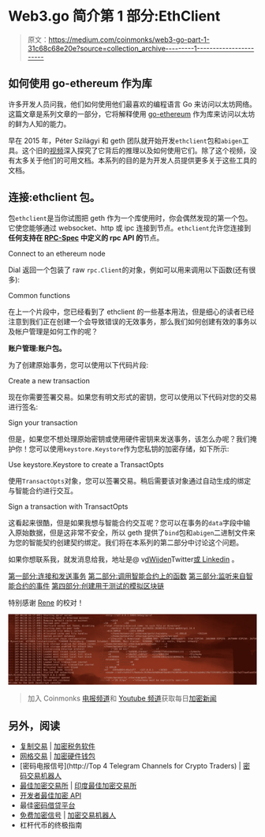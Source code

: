 # Web3.go 简介第 1 部分:EthClient

> 原文：<https://medium.com/coinmonks/web3-go-part-1-31c68c68e20e?source=collection_archive---------1----------------------->

## 如何使用 go-ethereum 作为库

许多开发人员问我，他们如何使用他们最喜欢的编程语言 Go 来访问以太坊网络。这篇文章是系列文章的一部分，它将解释使用 [go-ethereum](https://github.com/ethereum/go-ethereum) 作为库来访问以太坊的鲜为人知的能力。

早在 2015 年，Péter Szilágyi 和 geth 团队就开始开发`ethclient`包和`abigen`工具。这个旧的[视频](https://www.youtube.com/watch?v=R0Ia1U9Gxjg)深入探究了它背后的推理以及如何使用它们。除了这个视频，没有太多关于他们的可用文档。本系列的目的是为开发人员提供更多关于这些工具的文档。

## **连接:ethclient 包。**

包`ethclient`是当你试图把 geth 作为一个库使用时，你会偶然发现的第一个包。它使您能够通过 websocket、http 或 ipc 连接到节点。`ethclient`允许您连接到**任何支持在 [RPC-Spec](https://eth.wiki/json-rpc/API) 中定义的 rpc API 的**节点。

Connect to an ethereum node

Dial 返回一个包装了 raw `rpc.Client`的对象，例如可以用来调用以下函数(还有很多):

Common functions

在上一个片段中，您已经看到了 ethclient 的一些基本用法，但是细心的读者已经注意到我们正在创建一个会导致错误的无效事务，那么我们如何创建有效的事务以及帐户管理是如何工作的呢？

**账户管理:账户包。**

为了创建原始事务，您可以使用以下代码片段:

Create a new transaction

现在你需要签署交易。如果您有明文形式的密钥，您可以使用以下代码对您的交易进行签名:

Sign your transaction

但是，如果您不想处理原始密钥或使用硬件密钥来发送事务，该怎么办呢？我们掩护你！您可以使用`keystore.Keystore`作为您私钥的加密存储，如下所示:

Use keystore.Keystore to create a TransactOpts

使用`TransactOpts`对象，您可以签署交易。稍后需要该对象通过自动生成的绑定与智能合约进行交互。

Sign a transaction with TransactOpts

这看起来很酷，但是如果我想与智能合约交互呢？您可以在事务的`data`字段中输入原始数据，但是这非常不安全，所以 geth 提供了`bind`包和`abigen`二进制文件来为您的智能契约创建契约绑定。我们将在本系列的第二部分中讨论这个问题。

如果你想联系我，就发消息给我，地址是@ v[dWijden](https://twitter.com/vdWijden)Twitter[或 Linkedin](https://twitter.com/vdWijden) 。

[第一部分:连接和发送事务](/@m.vanderwijden1/web3-go-part-1-31c68c68e20e)
[第二部分:调用智能合约上的函数](/@m.vanderwijden1/web3-go-part-2-aebdcb8d926e)
[第三部分:监听来自智能合约的事件](/@m.vanderwijden1/intro-to-web3-go-part-3-d4f08a32c0ae)
[第四部分:创建用于测试的模拟区块链](/@m.vanderwijden1/intro-to-web3-go-part-4-5a21bc71fddc)

特别感谢 [Rene](https://twitter.com/renelubov) 的校对！

![](img/2833d4600ec931998560ae8fe2bd7fe0.png)

> 加入 Coinmonks [电报频道](https://t.me/coincodecap)和 [Youtube 频道](https://www.youtube.com/c/coinmonks/videos)获取每日[加密新闻](http://coincodecap.com/)

## 另外，阅读

*   [复制交易](/coinmonks/top-10-crypto-copy-trading-platforms-for-beginners-d0c37c7d698c) | [加密税务软件](/coinmonks/crypto-tax-software-ed4b4810e338)
*   [网格交易](https://coincodecap.com/grid-trading) | [加密硬件钱包](/coinmonks/the-best-cryptocurrency-hardware-wallets-of-2020-e28b1c124069)
*   [密码电报信号](http://Top 4 Telegram Channels for Crypto Traders) | [密码交易机器人](/coinmonks/crypto-trading-bot-c2ffce8acb2a)
*   [最佳加密交易所](/coinmonks/crypto-exchange-dd2f9d6f3769) | [印度最佳加密交易所](/coinmonks/bitcoin-exchange-in-india-7f1fe79715c9)
*   [开发者最佳加密 API](/coinmonks/best-crypto-apis-for-developers-5efe3a597a9f)
*   最佳[密码借贷平台](/coinmonks/top-5-crypto-lending-platforms-in-2020-that-you-need-to-know-a1b675cec3fa)
*   [免费加密信号](/coinmonks/free-crypto-signals-48b25e61a8da) | [加密交易机器人](/coinmonks/crypto-trading-bot-c2ffce8acb2a)
*   杠杆代币的终极指南